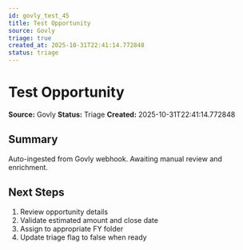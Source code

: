 ```yaml
---
id: govly_test_45
title: Test Opportunity
source: Govly
triage: true
created_at: 2025-10-31T22:41:14.772848
status: triage
---
```


# Test Opportunity

**Source:** Govly
**Status:** Triage
**Created:** 2025-10-31T22:41:14.772848

## Summary

Auto-ingested from Govly webhook. Awaiting manual review and enrichment.

## Next Steps

1. Review opportunity details
2. Validate estimated amount and close date
3. Assign to appropriate FY folder
4. Update triage flag to false when ready

